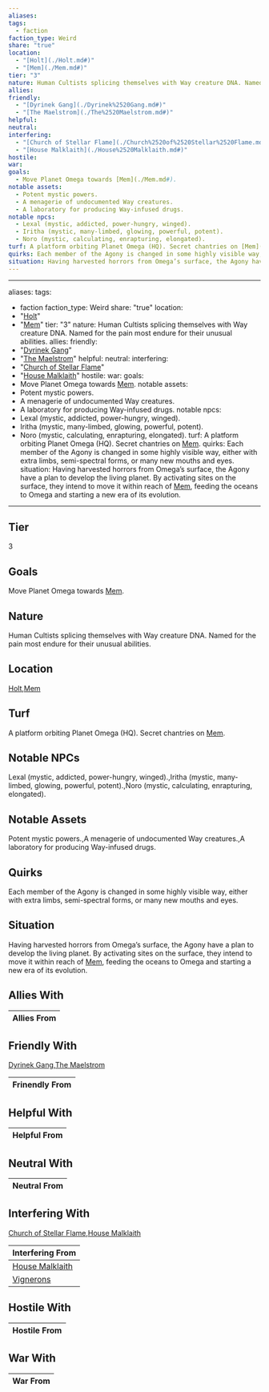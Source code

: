 ```yaml
---
aliases: 
tags:
  - faction
faction_type: Weird
share: "true"
location:
  - "[Holt](./Holt.md#)"
  - "[Mem](./Mem.md#)"
tier: "3"
nature: Human Cultists splicing themselves with Way creature DNA. Named for the pain most endure for their unusual abilities.
allies: 
friendly:
  - "[Dyrinek Gang](./Dyrinek%2520Gang.md#)"
  - "[The Maelstrom](./The%2520Maelstrom.md#)"
helpful: 
neutral: 
interfering:
  - "[Church of Stellar Flame](./Church%2520of%2520Stellar%2520Flame.md#)"
  - "[House Malklaith](./House%2520Malklaith.md#)"
hostile: 
war: 
goals:
  - Move Planet Omega towards [Mem](./Mem.md#).
notable assets:
  - Potent mystic powers.
  - A menagerie of undocumented Way creatures.
  - A laboratory for producing Way-infused drugs.
notable npcs:
  - Lexal (mystic, addicted, power-hungry, winged).
  - Iritha (mystic, many-limbed, glowing, powerful, potent).
  - Noro (mystic, calculating, enrapturing, elongated).
turf: A platform orbiting Planet Omega (HQ). Secret chantries on [Mem](./Mem.md#).
quirks: Each member of the Agony is changed in some highly visible way, either with extra limbs, semi-spectral forms, or many new mouths and eyes.
situation: Having harvested horrors from Omega’s surface, the Agony have a plan to develop the living planet. By activating sites on the surface, they intend to move it within reach of [Mem](./Mem.md#), feeding the oceans to Omega and starting a new era of its evolution.
---
```

---
aliases:
tags:
  - faction
faction_type: Weird
share: "true"
location:
  - "[Holt](./Holt.md#)"
  - "[Mem](./Mem.md#)"
tier: "3"
nature: Human Cultists splicing themselves with Way creature DNA. Named for the pain most endure for their unusual abilities.
allies:
friendly:
  - "[Dyrinek Gang](./Dyrinek%2520Gang.md#)"
  - "[The Maelstrom](./The%2520Maelstrom.md#)"
helpful:
neutral:
interfering:
  - "[Church of Stellar Flame](./Church%2520of%2520Stellar%2520Flame.md#)"
  - "[House Malklaith](./House%2520Malklaith.md#)"
hostile:
war:
goals:
  - Move Planet Omega towards [Mem](./Mem.md#).
notable assets:
  - Potent mystic powers.
  - A menagerie of undocumented Way creatures.
  - A laboratory for producing Way-infused drugs.
notable npcs:
  - Lexal (mystic, addicted, power-hungry, winged).
  - Iritha (mystic, many-limbed, glowing, powerful, potent).
  - Noro (mystic, calculating, enrapturing, elongated).
turf: A platform orbiting Planet Omega (HQ). Secret chantries on [Mem](./Mem.md#).
quirks: Each member of the Agony is changed in some highly visible way, either with extra limbs, semi-spectral forms, or many new mouths and eyes.
situation: Having harvested horrors from Omega’s surface, the Agony have a plan to develop the living planet. By activating sites on the surface, they intend to move it within reach of [Mem](./Mem.md#), feeding the oceans to Omega and starting a new era of its evolution.
---
## Tier

3

## Goals

Move Planet Omega towards [Mem](Procyon/Holt/Mem.md).

## Nature

Human Cultists splicing themselves with Way creature DNA. Named for the pain most endure for their unusual abilities.

## Location

[Holt](./Holt.md.md#.md#),[Mem](./Mem.md.md#.md#.md#.md#.md#.md#.md#.md#)

## Turf

A platform orbiting Planet Omega (HQ). Secret chantries on [Mem](Procyon/Holt/Mem.md).

## Notable NPCs

Lexal (mystic, addicted, power-hungry, winged).,Iritha (mystic, many-limbed, glowing, powerful, potent).,Noro (mystic, calculating, enrapturing, elongated).

## Notable Assets

Potent mystic powers.,A menagerie of undocumented Way creatures.,A laboratory for producing Way-infused drugs.

## Quirks

Each member of the Agony is changed in some highly visible way, either with extra limbs, semi-spectral forms, or many new mouths and eyes.

## Situation

Having harvested horrors from Omega’s surface, the Agony have a plan to develop the living planet. By activating sites on the surface, they intend to move it within reach of [Mem](Procyon/Holt/Mem.md), feeding the oceans to Omega and starting a new era of its evolution.

## Allies With



| Allies From |
| ----------- |


## Friendly With

[Dyrinek Gang](./Dyrinek%2520Gang.md.md#.md#),[The Maelstrom](./The%2520Maelstrom.md.md#.md#)

| Frinendly From |
| -------------- |


## Helpful With



| Helpful From |
| ------------ |


## Neutral With




| Neutral From |
| ------------ |



## Interfering With

[Church of Stellar Flame](./Church%2520of%2520Stellar%2520Flame.md.md#.md#),[House Malklaith](./House%2520Malklaith.md.md#.md#)


| Interfering From                                 |
| ------------------------------------------------ |
| [House Malklaith](./House%2520Malklaith.md.md#.md#) |
| [Vignerons](./Vignerons.md)             |



## Hostile With




| Hostile From |
| ------------ |



## War With



| War From |
| -------- |

